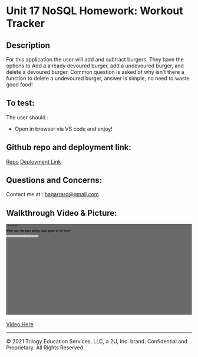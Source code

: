 # Unit 17 NoSQL Homework: Workout Tracker



## Description
 For this application the user will add and subtract burgers. They have the options to Add a already devoured burger, add a undevoured burger, and delete a devoured burger. Common question is asked of why isn't there a function to delete a undevoured burger, answer is simple, no need to waste good food!

## To test:

The user should :

  * Open in browser via VS code and enjoy!

  

## Github repo and deployment link:


<a href="https://github.com/H-garr/quiz-game">Repo</a>
<a href="https://h-garr.github.io/quiz-game/">Deployment Link</a>

## Questions and Concerns:
Contact me at :
<a href="https://hagarrard@gmail.com">hagarrard@gmail.com</a>

## Walkthrough Video & Picture: 

![Pic of Working Site](./assets/pic-of-working-site.png)

<a href="https://drive.google.com/file/d/1dswlFq0l8ux-V1y5eHCtm-i8s89-QNG0/view">Video Here</a>
- - -
© 2021 Trilogy Education Services, LLC, a 2U, Inc. brand. Confidential and Proprietary. All Rights Reserved.